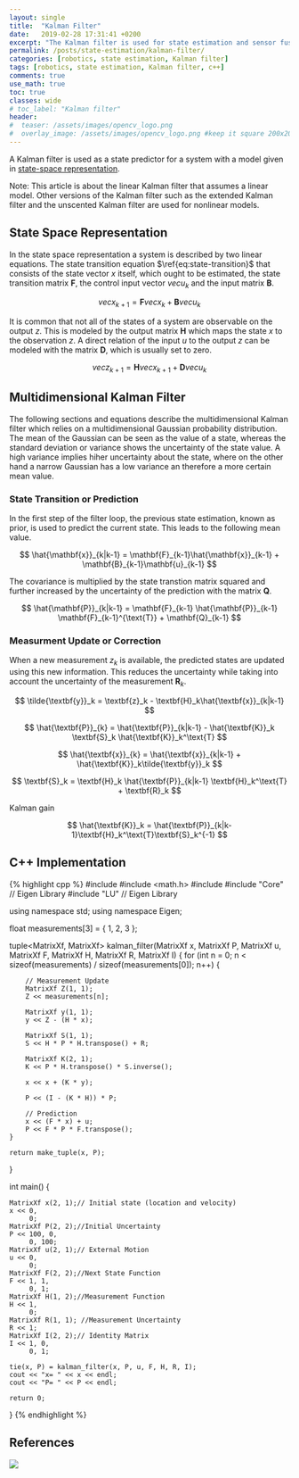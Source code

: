 ```yaml
---
layout: single
title:  "Kalman Filter"
date:   2019-02-28 17:31:41 +0200
excerpt: "The Kalman filter is used for state estimation and sensor fustion. This post explains it."
permalink: /posts/state-estimation/kalman-filter/
categories: [robotics, state estimation, Kalman filter]
tags: [robotics, state estimation, Kalman filter, c++]
comments: true
use_math: true
toc: true
classes: wide
# toc_label: "Kalman filter"
header:
#  teaser: /assets/images/opencv_logo.png
#  overlay_image: /assets/images/opencv_logo.png #keep it square 200x200 px is good
---
```



A Kalman filter is used as a state predictor for a system with a model given in [state-space representation](https://en.wikipedia.org/wiki/State-space_representation).

Note: This article is about the linear Kalman filter that assumes a linear model. Other versions of the Kalman filter such as 
the extended Kalman filter and the unscented Kalman filter are used for nonlinear models. 

## State Space Representation

In the state space representation a system is described by two linear equations. 
The state transition equation $\ref{eq:state-transition}$ that consists of the state vector $x$ itself, which ought to be estimated, the state transition matrix $\mathbf{F}$,
the control input vector $vec{u}_{k}$ and the input matrix $\mathbf{B}$.

$$
\begin{equation}
vec{x}_{k+1} = \mathbf{F} vec{x}_{k} + \mathbf{B} vec{u}_{k} 
\label{eq:state-transition}
\end{equation}
$$

It is common that not all of the states of a system are observable on the output $z$. This is modeled by the output matrix $\mathbf{H}$ which maps the state $x$ to the observation $z$. 
A direct relation of the input $u$ to the output $z$ can be modeled with the matrix $\mathbf{D}$, which is usually set to zero. 

$$
\begin{equation}
vec{z}_{k+1} = \mathbf{H} vec{x}_{k+1} + \mathbf{D} vec{u}_{k} 
\label{eq:measurement-equation}
\end{equation}
$$

## Multidimensional Kalman Filter

The following sections and equations describe the multidimensional Kalman filter which relies on a multidimensional Gaussian probability distribution.
The mean of the Gaussian can be seen as the value of a state, whereas the standard deviation or variance shows the uncertainty of the state value. 
A high variance implies hiher uncertainty about the state, where on the other hand a narrow Gaussian has a low variance an therefore a more certain mean value. 

### State Transition or Prediction

In the first step of the filter loop, the previous state estimation, known as prior, is used to predict the current state. This leads to the following mean value.

$$
\hat{\mathbf{x}}_{k|k-1} = \mathbf{F}_{k-1}\hat{\mathbf{x}}_{k-1} + \mathbf{B}_{k-1}\mathbf{u}_{k-1}
$$

The covariance is multiplied by the state transtion matrix squared and further increased by the uncertainty of the prediction with the matrix $\mathbf{Q}$.

$$
\hat{\mathbf{P}}_{k|k-1} =  \mathbf{F}_{k-1} \hat{\mathbf{P}}_{k-1} \mathbf{F}_{k-1}^{\text{T}} + \mathbf{Q}_{k-1}
$$

### Measurment Update or Correction

When a new measurement $z_{k}$ is available, the predicted states are updated using this new information. This reduces the uncertainty while taking into account the uncertainty of the measurement $\mathbf{R}_k$.

$$
\tilde{\textbf{y}}_k = \textbf{z}_k - \textbf{H}_k\hat{\textbf{x}}_{k|k-1}
$$

$$
\hat{\textbf{P}}_{k} = \hat{\textbf{P}}_{k|k-1} - \hat{\textbf{K}}_k \textbf{S}_k \hat{\textbf{K}}_k^\text{T}
$$

$$
\hat{\textbf{x}}_{k} = \hat{\textbf{x}}_{k|k-1} + \hat{\textbf{K}}_k\tilde{\textbf{y}}_k
$$

$$
\textbf{S}_k = \textbf{H}_k \hat{\textbf{P}}_{k|k-1} \textbf{H}_k^\text{T} + \textbf{R}_k
$$

Kalman gain

$$
\hat{\textbf{K}}_k = \hat{\textbf{P}}_{k|k-1}\textbf{H}_k^\text{T}\textbf{S}_k^{-1}
$$


## C++ Implementation

{% highlight cpp %}
#include <iostream>
#include <math.h>
#include <tuple>
#include "Core" // Eigen Library
#include "LU"   // Eigen Library

using namespace std;
using namespace Eigen;

float measurements[3] = { 1, 2, 3 };

tuple<MatrixXf, MatrixXf> kalman_filter(MatrixXf x, MatrixXf P, MatrixXf u, MatrixXf F, MatrixXf H, MatrixXf R, MatrixXf I)
{
    for (int n = 0; n < sizeof(measurements) / sizeof(measurements[0]); n++) {

        // Measurement Update
        MatrixXf Z(1, 1);
        Z << measurements[n];

        MatrixXf y(1, 1);
        y << Z - (H * x);

        MatrixXf S(1, 1);
        S << H * P * H.transpose() + R;

        MatrixXf K(2, 1);
        K << P * H.transpose() * S.inverse();

        x << x + (K * y);

        P << (I - (K * H)) * P;

        // Prediction
        x << (F * x) + u;
        P << F * P * F.transpose();
    }

    return make_tuple(x, P);
}

int main()
{

    MatrixXf x(2, 1);// Initial state (location and velocity) 
    x << 0,
    	 0; 
    MatrixXf P(2, 2);//Initial Uncertainty
    P << 100, 0, 
    	 0, 100; 
    MatrixXf u(2, 1);// External Motion
    u << 0,
    	 0; 
    MatrixXf F(2, 2);//Next State Function
    F << 1, 1,
    	 0, 1; 
    MatrixXf H(1, 2);//Measurement Function
    H << 1,
    	 0; 
    MatrixXf R(1, 1); //Measurement Uncertainty
    R << 1;
    MatrixXf I(2, 2);// Identity Matrix
    I << 1, 0,
    	 0, 1; 

    tie(x, P) = kalman_filter(x, P, u, F, H, R, I);
    cout << "x= " << x << endl;
    cout << "P= " << P << endl;

    return 0;
}
{% endhighlight %}

## References

<a href="https://www.amazon.de/Applied-Optimal-Estimation-Mit-Press/dp/0262570483/ref=as_li_ss_il?s=books-intl-de&ie=UTF8&qid=1551390892&sr=1-1&keywords=optimal+estimation&linkCode=li2&tag=fjp-21&linkId=85bcdf63f00d2b9b918d322eb6079771&language=de_DE" target="_blank"><img border="0" src="//ws-eu.amazon-adsystem.com/widgets/q?_encoding=UTF8&ASIN=0262570483&Format=_SL160_&ID=AsinImage&MarketPlace=DE&ServiceVersion=20070822&WS=1&tag=fjp-21&language=de_DE" ></a><img src="https://ir-de.amazon-adsystem.com/e/ir?t=fjp-21&language=de_DE&l=li2&o=3&a=0262570483" width="1" height="1" border="0" alt="" style="border:none !important; margin:0px !important;" />

